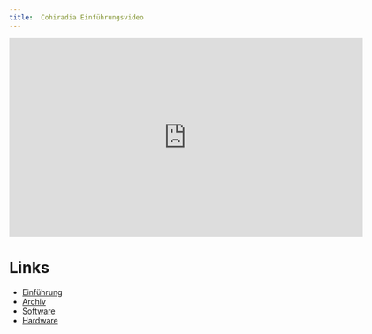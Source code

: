 ```yaml
---
title:  Cohiradia Einführungsvideo
---
```


<iframe 
  width="640" height="360" 
  src="https://cohiradia.radiomuseum.org/download/docs/Documentation/COHIRADIA_deutsch_v2AbspannJazz.mp4" frameborder="0" allowfullscreen></iframe>

# Links
- [Einführung](/cohiradia/)
- [Archiv](/cohiradia/#recording)
- [Software](/cohiradia/software.html)
- [Hardware](/cohiradia/hardware.html)

